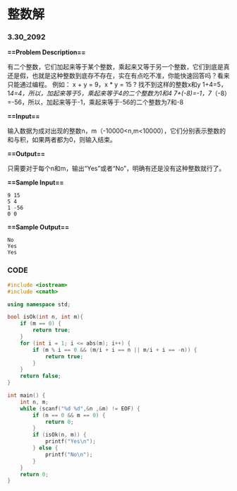 # 整数解

### 3.30_2092

**==Problem Description==**

有二个整数，它们加起来等于某个整数，乘起来又等于另一个整数，它们到底是真还是假，也就是这种整数到底存不存在，实在有点吃不准，你能快速回答吗？看来只能通过编程。
例如：
x + y = 9，x * y = 15 ? 找不到这样的整数x和y
1+4=5，1*4=4，所以，加起来等于5，乘起来等于4的二个整数为1和4
7+(-8)=-1，7*（-8）=-56，所以，加起来等于-1，乘起来等于-56的二个整数为7和-8

**==Input==**

输入数据为成对出现的整数n，m（-10000<n,m<10000），它们分别表示整数的和与积，如果两者都为0，则输入结束。

**==Output==**

只需要对于每个n和m，输出“Yes”或者“No”，明确有还是没有这种整数就行了。

**==Sample Input==**

```
9 15
5 4
1 -56
0 0
```

**==Sample Output==**

```
No
Yes
Yes
```



### CODE

```cpp
#include <iostream>
#include <cmath>

using namespace std;

bool isOk(int n, int m){
    if (m == 0) {
        return true;
    }
    for (int i = 1; i <= abs(m); i++) {
        if (m % i == 0 && (m/i + i == n || m/i + i == -n)) {
            return true;
        }
    }
    return false;
}

int main() {
    int n, m;
    while (scanf("%d %d",&n ,&m) != EOF) {
        if (n == 0 && m == 0) {
            return 0;
        }
        if (isOk(n, m)) {
            printf("Yes\n");
        } else {
            printf("No\n");
        }
    }
    return 0;
}
```

